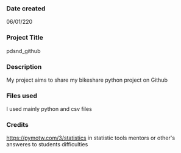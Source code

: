 ### Date created
06/01/220

### Project Title
pdsnd_github

### Description
My project aims to share my bikeshare python project on Github

### Files used
I used mainly python and csv files

### Credits
https://pymotw.com/3/statistics in statistic tools
mentors or other's answeres to students difficulties
